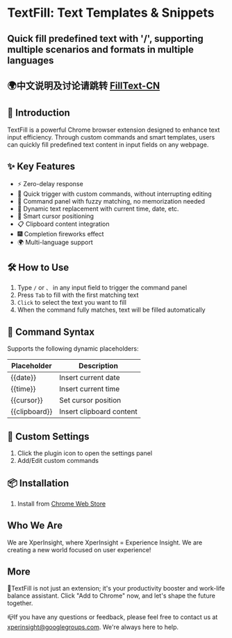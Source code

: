 # TextFill: Text Templates & Snippets
## Quick fill predefined text with '/', supporting multiple scenarios and formats in multiple languages

## 🌍中文说明及讨论请跳转 [FillText-CN](https://github.com/XperInsight/FillText-CN)

## 🚀 Introduction

TextFill is a powerful Chrome browser extension designed to enhance text input efficiency. Through custom commands and smart templates, users can quickly fill predefined text content in input fields on any webpage.

## ✨ Key Features

- ⚡ Zero-delay response
- 🎯 Quick trigger with custom commands, without interrupting editing
- 📖 Command panel with fuzzy matching, no memorization needed
- 📝 Dynamic text replacement with current time, date, etc.
- 🎨 Smart cursor positioning
- 📋 Clipboard content integration
- 🎆 Completion fireworks effect
- 🌍 Multi-language support

## 🛠️ How to Use

1. Type `/` or `、` in any input field to trigger the command panel
2. Press `Tab` to fill with the first matching text
3. `Click` to select the text you want to fill
4. When the command fully matches, text will be filled automatically

## 📖 Command Syntax

Supports the following dynamic placeholders:

| Placeholder | Description |
|-------------|-------------|
| {{date}} | Insert current date |
| {{time}} | Insert current time |
| {{cursor}} | Set cursor position |
| {{clipboard}} | Insert clipboard content |

## 🔧 Custom Settings

1. Click the plugin icon to open the settings panel
2. Add/Edit custom commands

## 📦 Installation

1. Install from [Chrome Web Store](https://chromewebstore.google.com/detail/cecckcofakgpafbbfajmemimndpeiofl)

## Who We Are

We are XperInsight, where XperInsight = Experience Insight. We are creating a new world focused on user experience!

## More

🚀TextFill is not just an extension; it's your productivity booster and work-life balance assistant. Click "Add to Chrome" now, and let's shape the future together.

📪If you have any questions or feedback, please feel free to contact us at xperinsight@googlegroups.com. We're always here to help.
